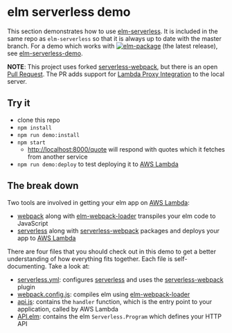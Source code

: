 elm serverless demo
===================

This section demonstrates how to use [elm-serverless][]. It is included in the same repo as `elm-serverless` so that it is always up to date with the master branch. For a demo which works with [![elm-package](https://img.shields.io/badge/elm--serverless-3.0.2-blue.svg)](http://package.elm-lang.org/packages/ktonon/elm-serverless/3.0.2) (the latest release), see [elm-serverless-demo][].

__NOTE__: This project uses forked [serverless-webpack][], but there is an open [Pull Request](https://github.com/elastic-coders/serverless-webpack/pull/82). The PR adds support for [Lambda Proxy Integration][] to the local server.

## Try it

* clone this repo
* `npm install`
* `npm run demo:install`
* `npm start`
  * [http://localhost:8000/quote](http://localhost:8000/quote) will respond with quotes which it fetches from another service
* `npm run demo:deploy` to test deploying it to [AWS Lambda][]

## The break down

Two tools are involved in getting your elm app on [AWS Lambda][]:

* [webpack][] along with [elm-webpack-loader][] transpiles your elm code to JavaScript
* [serverless][] along with [serverless-webpack][] packages and deploys your app to [AWS Lambda][]

There are four files that you should check out in this demo to get a better understanding of how everything fits together. Each file is self-documenting. Take a look at:

* [serverless.yml][]: configures [serverless][] and uses the [serverless-webpack][] plugin
* [webpack.config.js][]: compiles elm using [elm-webpack-loader][]
* [api.js][]: contains the `handler` function, which is the entry point to your application, called by AWS Lambda
* [API.elm][]: contains the elm `Serverless.Program` which defines your HTTP API

[AWS Lambda]:https://aws.amazon.com/lambda
[elm-serverless]:https://github.com/ktonon/elm-serverless
[elm-serverless-demo]:https://github.com/ktonon/elm-serverless-demo
[elm-webpack-loader]:https://github.com/elm-community/elm-webpack-loader
[Lambda Proxy Integration]:http://docs.aws.amazon.com/apigateway/latest/developerguide/api-gateway-create-api-as-simple-proxy-for-lambda.html#api-gateway-create-api-as-simple-proxy-for-lambda-build
[serverless]:https://serverless.com/
[serverless-webpack]:https://github.com/elastic-coders/serverless-webpack
[webpack]:https://webpack.github.io/

[API.elm]:https://github.com/ktonon/elm-serverless/blob/master/demo/src/API.elm
[api.js]:https://github.com/ktonon/elm-serverless/blob/master/demo/src/api.js
[serverless.yml]:https://github.com/ktonon/elm-serverless/blob/master/demo/serverless.yml
[webpack.config.js]:https://github.com/ktonon/elm-serverless/blob/master/demo/webpack.config.js
